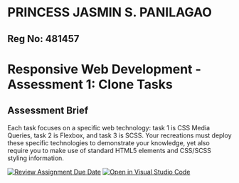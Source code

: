 # PRINCESS JASMIN S. PANILAGAO
## Reg No: 481457

# Responsive Web Development - Assessment 1: Clone Tasks

## Assessment Brief

Each task focuses on a specific web technology: task 1 is CSS Media Queries, task 2 is Flexbox, and task 3 is SCSS. Your recreations must deploy these specific technologies to demonstrate your knowledge, yet also require you to make use of standard HTML5 elements and CSS/SCSS styling information.


[![Review Assignment Due Date](https://classroom.github.com/assets/deadline-readme-button-24ddc0f5d75046c5622901739e7c5dd533143b0c8e959d652212380cedb1ea36.svg)](https://classroom.github.com/a/3HWzWBRu)
[![Open in Visual Studio Code](https://classroom.github.com/assets/open-in-vscode-718a45dd9cf7e7f842a935f5ebbe5719a5e09af4491e668f4dbf3b35d5cca122.svg)](https://classroom.github.com/online_ide?assignment_repo_id=12532389&assignment_repo_type=AssignmentRepo)
